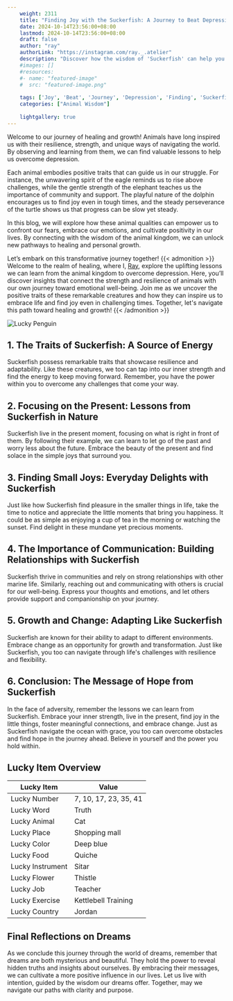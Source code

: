 ```yaml
---
    weight: 2311
    title: "Finding Joy with the Suckerfish: A Journey to Beat Depression"  # Assuming 'title' column exists
    date: 2024-10-14T23:56:00+08:00
    lastmod: 2024-10-14T23:56:00+08:00
    draft: false
    author: "ray"
    authorLink: "https://instagram.com/ray._.atelier"
    description: "Discover how the wisdom of 'Suckerfish' can help you overcome depression and find joy in your life journey."
    #images: []
    #resources:
    #- name: "featured-image"
    #  src: "featured-image.png"
    
    tags: ['Joy', 'Beat', 'Journey', 'Depression', 'Finding', 'Suckerfish']
    categories: ["Animal Wisdom"]
    
    lightgallery: true
---
```

    
Welcome to our journey of healing and growth! Animals have long inspired us with their resilience, strength, and unique ways of navigating the world. By observing and learning from them, we can find valuable lessons to help us overcome depression.

Each animal embodies positive traits that can guide us in our struggle. For instance, the unwavering spirit of the eagle reminds us to rise above challenges, while the gentle strength of the elephant teaches us the importance of community and support. The playful nature of the dolphin encourages us to find joy even in tough times, and the steady perseverance of the turtle shows us that progress can be slow yet steady.

In this blog, we will explore how these animal qualities can empower us to confront our fears, embrace our emotions, and cultivate positivity in our lives. By connecting with the wisdom of the animal kingdom, we can unlock new pathways to healing and personal growth.

Let’s embark on this transformative journey together!
{{< admonition >}}
Welcome to the realm of healing, where I, [Ray](https://instagram.com/ray._.atelier), explore the uplifting lessons we can learn from the animal kingdom to overcome depression. Here, you’ll discover insights that connect the strength and resilience of animals with our own journey toward emotional well-being. Join me as we uncover the positive traits of these remarkable creatures and how they can inspire us to embrace life and find joy even in challenging times. Together, let's navigate this path toward healing and growth!
{{< /admonition >}}

![Lucky Penguin](https://cdn.pixabay.com/photo/2024/09/07/02/34/penguins-9028827_1280.jpg "Lucky Penguin")

## 1. The Traits of Suckerfish: A Source of Energy
Suckerfish possess remarkable traits that showcase resilience and adaptability. Like these creatures, we too can tap into our inner strength and find the energy to keep moving forward. Remember, you have the power within you to overcome any challenges that come your way.

## 2. Focusing on the Present: Lessons from Suckerfish in Nature
Suckerfish live in the present moment, focusing on what is right in front of them. By following their example, we can learn to let go of the past and worry less about the future. Embrace the beauty of the present and find solace in the simple joys that surround you.

## 3. Finding Small Joys: Everyday Delights with Suckerfish
Just like how Suckerfish find pleasure in the smaller things in life, take the time to notice and appreciate the little moments that bring you happiness. It could be as simple as enjoying a cup of tea in the morning or watching the sunset. Find delight in these mundane yet precious moments.

## 4. The Importance of Communication: Building Relationships with Suckerfish
Suckerfish thrive in communities and rely on strong relationships with other marine life. Similarly, reaching out and communicating with others is crucial for our well-being. Express your thoughts and emotions, and let others provide support and companionship on your journey.

## 5. Growth and Change: Adapting Like Suckerfish
Suckerfish are known for their ability to adapt to different environments. Embrace change as an opportunity for growth and transformation. Just like Suckerfish, you too can navigate through life's challenges with resilience and flexibility.

## 6. Conclusion: The Message of Hope from Suckerfish
In the face of adversity, remember the lessons we can learn from Suckerfish. Embrace your inner strength, live in the present, find joy in the little things, foster meaningful connections, and embrace change. Just as Suckerfish navigate the ocean with grace, you too can overcome obstacles and find hope in the journey ahead. Believe in yourself and the power you hold within.


## Lucky Item Overview
| Lucky Item          | Value              |
|---------------|--------------------|
| Lucky Number        | 7, 10, 17, 23, 35, 41  |
| Lucky Word          | Truth |
| Lucky Animal        | Cat |
| Lucky Place         | Shopping mall     |
| Lucky Color         | Deep blue     |
| Lucky Food          | Quiche      |
| Lucky Instrument    | Sitar |
| Lucky Flower        | Thistle    |
| Lucky Job           | Teacher       |
| Lucky Exercise      | Kettlebell Training  |
| Lucky Country       | Jordan    |


##  Final Reflections on Dreams

As we conclude this journey through the world of dreams, remember that dreams are both mysterious and beautiful. They hold the power to reveal hidden truths and insights about ourselves. By embracing their messages, we can cultivate a more positive influence in our lives. Let us live with intention, guided by the wisdom our dreams offer. Together, may we navigate our paths with clarity and purpose.
